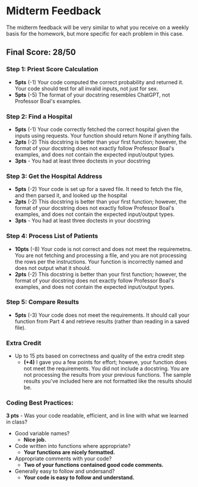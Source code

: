 # Midterm Feedback
The midterm feedback will be very similar to what you receive on a weekly basis for the homework, but more specific for each problem in this case.

## Final Score: 28/50


### Step 1: Priest Score Calculation
* **5pts** (-1) Your code computed the correct probability and returned it. Your code should test for all invalid inputs, not just for sex.
* **5pts** (-5) The format of your docstring resembles ChatGPT, not Professor Boal's examples. 

### Step 2: Find a Hospital
* **5pts** (-1) Your code correctly fetched the correct hospital given the inputs using requests. Your function should return None if anything fails.
* **2pts** (-2) This docstring is better than your first function; however, the format of your docstring does not exactly follow Professor Boal's examples, and does not contain the expected input/output types.
* **3pts** - You had at least three doctests in your docstring

### Step 3: Get the Hospital Address
* **5pts** (-2) Your code is set up for a saved file. It need to fetch the file, and then parsed it, and looked up the hospital
* **2pts** (-2) This docstring is better than your first function; however, the format of your docstring does not exactly follow Professor Boal's examples, and does not contain the expected input/output types.
* **3pts** - You had at least three doctests in your docstring

### Step 4: Process List of Patients
* **10pts** (-8) Your code is not correct and does not meet the requiremetns. You are not fetching and processing a file, and you are not processing the rows per the instructions. Your function is incorrectly named and does not output what it should.
* **2pts** (-2) This docstring is better than your first function; however, the format of your docstring does not exactly follow Professor Boal's examples, and does not contain the expected input/output types.

### Step 5: Compare Results
* **5pts** (-3) Your code does not meet the requirements. It should call your function from Part 4 and retrieve results (rather than reading in a saved file).

### Extra Credit
* Up to 15 pts based on correctness and quality of the extra credit step
  * **(+4)** I gave you a few points for effort; howeve, your function does not meet the requirements. You did not include a docstring. You are not processing the results from your previous functions. The sample results you've included here are not formatted like the results should be. 

### Coding Best Practices:
**3 pts** - Was your code readable, efficient, and in line with what we learned in class?
* Good variable names?
  * **Nice job.** 
* Code written into functions where appropriate?
  * **Your functions are nicely formatted.** 
* Appropriate comments with your code?
  * **Two of your functions contained good code comments.** 
* Generally easy to follow and undersand?
  * **Your code is easy to follow and understand.** 
